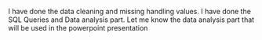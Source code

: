 I have done the data cleaning and missing handling values.
I have done the SQL Queries and Data analysis part.
Let me know the data analysis part that will be used in the powerpoint presentation
